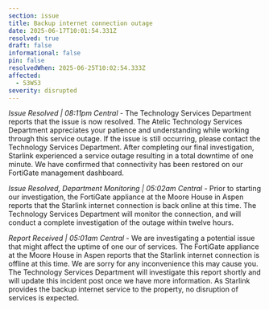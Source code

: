 ```yaml
---
section: issue
title: Backup internet connection outage
date: 2025-06-17T10:01:54.331Z
resolved: true
draft: false
informational: false
pin: false
resolvedWhen: 2025-06-25T10:02:54.333Z
affected:
  - 53W53
severity: disrupted
---
```

*Issue Resolved | 08:11pm Central* - The Technology Services Department reports that the issue is now resolved. The Atelic Technology Services Department appreciates your patience and understanding while working through this service outage. If the issue is still occurring, please contact the Technology Services Department. After completing our final investigation, Starlink experienced a service outage resulting in a total downtime of one minute. We have confirmed that connectivity has been restored on our FortiGate management dashboard.

*Issue Resolved, Department Monitoring | 05:02am Central* - Prior to starting our investigation, the FortiGate appliance at the Moore House in Aspen reports that the Starlink internet connection is back online at this time. The Technology Services Department will monitor the connection, and will conduct a complete investigation of the outage within twelve hours.

*Report Received | 05:01am Central* - We are investigating a potential issue that might affect the uptime of one our of services. The FortiGate appliance at the Moore House in Aspen reports that the Starlink internet connection is offline at this time. We are sorry for any inconvenience this may cause you. The Technology Services Department will investigate this report shortly and will update this incident post once we have more information. As Starlink provides the backup internet service to the property, no disruption of services is expected.